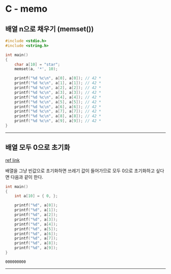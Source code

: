 # **C - memo**

## 배열 n으로 채우기 (memset())
```cpp
#include <stdio.h>
#include <string.h>

int main()
{
    char a[10] = "star";
    memset(a, '*', 10);

    printf("%d %c\n", a[0], a[0]); // 42 *
    printf("%d %c\n", a[1], a[1]); // 42 *
    printf("%d %c\n", a[2], a[2]); // 42 *
    printf("%d %c\n", a[3], a[3]); // 42 *
    printf("%d %c\n", a[4], a[4]); // 42 *
    printf("%d %c\n", a[5], a[5]); // 42 *
    printf("%d %c\n", a[6], a[6]); // 42 *
    printf("%d %c\n", a[7], a[7]); // 42 *
    printf("%d %c\n", a[8], a[8]); // 42 *
    printf("%d %c\n", a[9], a[9]); // 42 *
}
```

___

## 배열 모두 0으로 초기화

[ref link](https://m.blog.naver.com/tipsware/221315173287)

배열을 그냥 빈값으로 초기화하면 쓰레기 값이 들어가므로 모두 0으로 초기화하고 싶다면 다음과 같이 한다.
```cpp
int main()
{
    int a[10] = { 0, };

    printf("%d", a[0]);
    printf("%d", a[1]);
    printf("%d", a[2]);
    printf("%d", a[3]);
    printf("%d", a[4]);
    printf("%d", a[5]);
    printf("%d", a[6]);
    printf("%d", a[7]);
    printf("%d", a[8]);
    printf("%d", a[9]);
}
```
```
000000000
```
___
